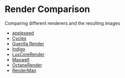 # Render Comparison

Comparing different renderers and the resulting images

- [appleseed][appleseed]
- [Cycles][cycles]
- [Guerilla Render][guerillarender]
- [Indigo][indigo]
- [LuxCoreRender][luxcorerender]
- [Maxwell][maxwell]
- [OctaneRender][octane-render]
- [RenderMan][renderman]

[appleseed]:      https://appleseedhq.net
[cycles]:         https://www.cycles-renderer.org
[guerillarender]: http://guerillarender.com
[indigo]:         https://www.indigorenderer.com
[luxcorerender]:  https://luxcorerender.org
[maxwell]:        https://www.maxwellrender.com
[octane-render]:  https://home.otoy.com/render/octane-render
[renderman]:      https://rmanwiki.pixar.com
